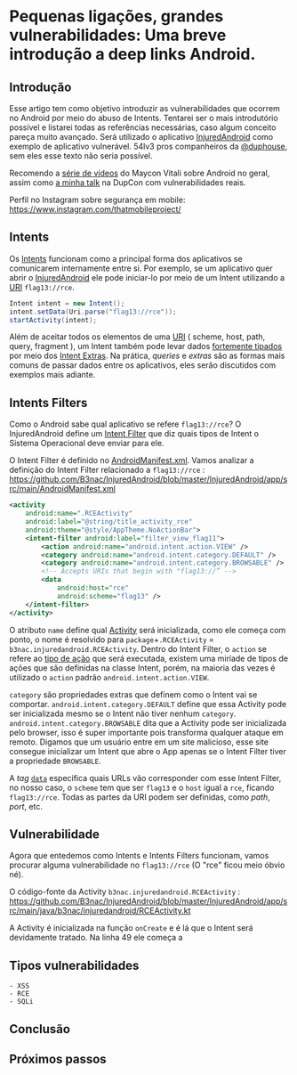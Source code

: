 # Pequenas ligações, grandes vulnerabilidades: Uma breve introdução a deep links Android.

## Introdução

Esse artigo tem como objetivo introduzir as vulnerabilidades que ocorrem no Android por meio do abuso de Intents. Tentarei ser o mais introdutório possível e listarei todas as referências necessárias, caso algum conceito pareça muito avançado. Será utilizado o aplicativo [InjuredAndroid](https://github.com/B3nac/InjuredAndroid) como exemplo de aplicativo vulnerável. 54lv3 pros companheiros da [@duphouse](https://www.instagram.com/duphouse/), sem eles esse texto não seria possível.

Recomendo a [série de vídeos](https://www.youtube.com/watch?v=4eso_7RyZ58) do Maycon Vitali sobre Android no geral, assim como [a minha talk](https://www.youtube.com/watch?v=WFUEbMFx2EQ) na DupCon com vulnerabilidades reais.

Perfil no Instagram sobre segurança em mobile: https://www.instagram.com/thatmobileproject/

## Intents

Os [Intents](https://developer.android.com/guide/components/intents-filters) funcionam como a principal forma dos aplicativos se comunicarem internamente entre si. Por exemplo, se um aplicativo quer abrir o [InjuredAndroid](https://github.com/B3nac/InjuredAndroid) ele pode iniciar-lo por meio de um Intent utilizando a [URI](https://en.wikipedia.org/wiki/Uniform_Resource_Identifier) `flag13://rce`.

```java
Intent intent = new Intent();
intent.setData(Uri.parse("flag13://rce"));
startActivity(intent);
```

Além de aceitar todos os elementos de uma [URI](https://en.wikipedia.org/wiki/Uniform_Resource_Identifier) ( scheme, host, path, query, fragment ), um Intent também pode levar dados [fortemente tipados](https://pt.wikipedia.org/wiki/Linguagem_tipada) por meio dos [Intent Extras](https://developer.android.com/reference/android/content/Intent#putExtra(java.lang.String,%20android.os.Bundle)). Na prática, *queries* e *extras* são as formas mais comuns de passar dados entre os aplicativos, eles serão discutidos com exemplos mais adiante.


## Intents Filters

Como o Android sabe qual aplicativo se refere `flag13://rce`? O InjuredAndroid define um [Intent Filter](https://developer.android.com/guide/components/intents-filters#Resolution) que diz quais tipos de Intent o Sistema Operacional deve enviar para ele.

O Intent Filter é definido no [AndroidManifest.xml](https://developer.android.com/guide/topics/manifest/manifest-intro). Vamos analizar a definição do Intent Filter relacionado a `flag13://rce` : https://github.com/B3nac/InjuredAndroid/blob/master/InjuredAndroid/app/src/main/AndroidManifest.xml

```xml
<activity
	android:name=".RCEActivity"
	android:label="@string/title_activity_rce"
	android:theme="@style/AppTheme.NoActionBar">
	<intent-filter android:label="filter_view_flag11">
		<action android:name="android.intent.action.VIEW" />
		<category android:name="android.intent.category.DEFAULT" />
		<category android:name="android.intent.category.BROWSABLE" />
		<!-- Accepts URIs that begin with "flag13://” -->
        <data
			android:host="rce"
			android:scheme="flag13" />
	</intent-filter>
</activity>
```

O atributo `name` define qual [Activity](https://developer.android.com/reference/android/app/Activity) será inicializada, como ele começa com ponto, o nome é resolvido para `package`+`.RCEActivity` = `b3nac.injuredandroid.RCEActivity`. Dentro do Intent Filter, o `action` se refere ao [tipo de ação](https://developer.android.com/reference/android/content/Intent#intent-structure) que será executada, existem uma miríade de tipos de ações que são definidas na classe Intent, porém, na maioria das vezes é utilizado o `action` padrão `android.intent.action.VIEW`.

`category` são propriedades extras que definem como o Intent vai se comportar. `android.intent.category.DEFAULT` define que essa Activity pode ser inicializada mesmo se o Intent não tiver nenhum `category`. `android.intent.category.BROWSABLE` dita que a Activity pode ser inicializada pelo browser, isso é super importante pois transforma qualquer ataque em remoto. Digamos que um usuário entre em um site malicioso, esse site consegue inicializar um Intent que abre o App apenas se o Intent Filter tiver a propriedade `BROWSABLE`.

A *tag* [`data`](https://developer.android.com/guide/topics/manifest/data-element) especifica quais URLs vão corresponder com esse Intent Filter, no nosso caso, o `scheme` tem que ser `flag13` e o `host` igual a `rce`, ficando `flag13://rce`. Todas as partes da URI podem ser definidas, como *path*, *port*, etc. 


## Vulnerabilidade

Agora que entedemos como Intents e Intents Filters funcionam, vamos procurar alguma vulnerabilidade no `flag13://rce` (O "rce" ficou meio óbvio né).

O código-fonte da Activity `b3nac.injuredandroid.RCEActivity` : https://github.com/B3nac/InjuredAndroid/blob/master/InjuredAndroid/app/src/main/java/b3nac/injuredandroid/RCEActivity.kt

A Activity é inicializada na função `onCreate` e é lá que o Intent será devidamente tratado. Na linha 49 ele começa a 

## Tipos vulnerabilidades

	- XSS
	- RCE
	- SQLi

## Conclusão

## Próximos passos